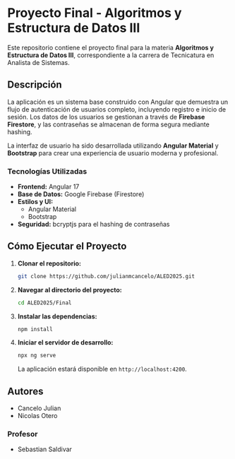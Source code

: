 # Proyecto Final - Algoritmos y Estructura de Datos III

Este repositorio contiene el proyecto final para la materia **Algoritmos y Estructura de Datos III**, correspondiente a la carrera de Tecnicatura en Analista de Sistemas.

## Descripción

La aplicación es un sistema base construido con Angular que demuestra un flujo de autenticación de usuarios completo, incluyendo registro e inicio de sesión. Los datos de los usuarios se gestionan a través de **Firebase Firestore**, y las contraseñas se almacenan de forma segura mediante hashing.

La interfaz de usuario ha sido desarrollada utilizando **Angular Material** y **Bootstrap** para crear una experiencia de usuario moderna y profesional.

### Tecnologías Utilizadas

- **Frontend:** Angular 17
- **Base de Datos:** Google Firebase (Firestore)
- **Estilos y UI:**
  - Angular Material
  - Bootstrap
- **Seguridad:** bcryptjs para el hashing de contraseñas

## Cómo Ejecutar el Proyecto

1.  **Clonar el repositorio:**
    ```bash
    git clone https://github.com/julianmcancelo/ALED2025.git
    ```

2.  **Navegar al directorio del proyecto:**
    ```bash
    cd ALED2025/Final
    ```

3.  **Instalar las dependencias:**
    ```bash
    npm install
    ```

4.  **Iniciar el servidor de desarrollo:**
    ```bash
    npx ng serve
    ```
    La aplicación estará disponible en `http://localhost:4200`.

## Autores

- Cancelo Julian
- Nicolas Otero

### Profesor

- Sebastian Saldivar